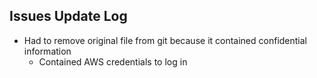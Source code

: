 ## Issues Update Log
+ Had to remove original file from git because it contained confidential information 
  + Contained AWS credentials to log in 
